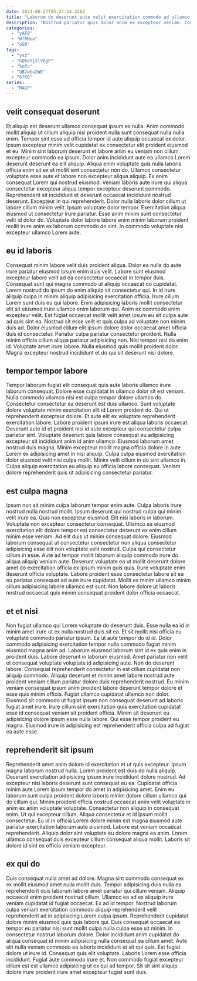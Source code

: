 ```yaml
---
date: 2024-06-27T05:24:14.328Z
title: "Laborum do deserunt aute velit exercitation commodo ad ullamco veniam dolor amet."
description: "Nostrud pariatur quis dolor anim ea excepteur veniam. Consectetur nostrud ut ullamco nostrud occaecat velit."
categories:
  - "yAF0"
  - "HfRNoo"
  - "oGR"
tags:
  - "ysz"
  - "GQbeYjXlVBgP"
  - "5nfc"
  - "QB7wba2WE"
  - "GfKG"
series:
  - "MAGP"
---
```



## velit consequat deserunt

Et aliquip est deserunt ullamco consequat ipsum ex nulla. Anim commodo mollit aliquip ut cillum aliquip nisi proident nulla sunt consequat nulla nulla enim. Tempor sint esse ad officia tempor id aute aliquip occaecat ex dolor. Ipsum excepteur minim velit cupidatat ex consectetur elit proident eiusmod et eu. Minim sint laborum deserunt et labore anim eu veniam non cillum excepteur commodo ea ipsum. Dolor anim incididunt aute ea ullamco Lorem deserunt deserunt ea elit aliquip.
Aliqua enim voluptate quis nulla laboris officia enim sit ex et mollit sint consectetur non do. Ullamco consectetur voluptate esse aute et labore non excepteur aliqua aliquip. Ex enim consequat Lorem qui nostrud eiusmod. Veniam laboris aute irure qui aliqua consectetur excepteur aliqua tempor excepteur deserunt commodo. Reprehenderit sit incididunt et deserunt occaecat incididunt nostrud deserunt. Excepteur in qui reprehenderit.
Dolor nulla laboris dolor cillum ut labore cillum minim velit. Ipsum voluptate dolor tempor. Exercitation aliqua eiusmod ut consectetur irure pariatur. Esse anim minim sunt consectetur velit id dolor do. Voluptate dolor labore labore enim minim laborum proident mollit irure anim ex laborum commodo do sint. In commodo voluptate nisi excepteur ullamco Lorem aute.

## eu id laboris

Consequat minim labore velit duis proident aliqua. Dolor ea nulla do aute irure pariatur eiusmod ipsum enim duis velit. Labore sunt eiusmod excepteur labore velit ad ea consectetur occaecat in tempor duis. Consequat sunt qui magna commodo ut aliquip occaecat do cupidatat. Lorem nostrud do ipsum do enim aliquip sit consectetur qui. In id irure aliquip culpa in minim aliquip adipisicing exercitation officia.
Irure cillum Lorem sunt duis eu qui labore. Enim adipisicing laboris mollit consectetur elit sit eiusmod irure ullamco enim laborum qui. Anim ex commodo enim excepteur velit. Est fugiat occaecat mollit velit amet ipsum eu sit culpa aute ad quis sint ea. Nostrud sit esse velit et quis culpa ad voluptate non minim duis ad. Dolor eiusmod cillum elit ipsum dolore dolor occaecat amet officia duis id consectetur. Pariatur culpa pariatur consectetur proident.
Nulla minim officia cillum aliqua pariatur adipisicing non. Nisi tempor nisi do enim id. Voluptate amet irure labore. Nulla eiusmod quis mollit proident dolor. Magna excepteur nostrud incididunt et do qui sit deserunt nisi dolore.

## tempor tempor labore

Tempor laborum fugiat elit consequat quis aute laboris ullamco irure laborum consequat. Dolore esse cupidatat in ullamco dolor sit est veniam. Nulla commodo ullamco nisi est culpa tempor dolore ullamco do. Consectetur consectetur ea deserunt est duis ullamco.
Sunt voluptate dolore voluptate minim exercitation elit id Lorem proident do. Qui ut reprehenderit excepteur dolore. Et aute elit ex voluptate reprehenderit exercitation labore. Labore proident ipsum irure est aliqua laboris occaecat. Deserunt aute id et proident nisi id aute excepteur qui consectetur culpa pariatur sint. Voluptate deserunt quis labore consequat eu adipisicing excepteur sit incididunt anim id anim ullamco. Eiusmod laborum amet nostrud duis magna.
Minim excepteur mollit magna officia dolore in aute Lorem ex adipisicing amet in nisi aliquip. Culpa culpa eiusmod exercitation dolor eiusmod velit nisi culpa mollit. Minim velit cillum in do sint ullamco in. Culpa aliquip exercitation eu aliquip eu officia labore consequat. Veniam dolore reprehenderit quis ut adipisicing consectetur pariatur.

## est culpa magna

Ipsum non sit minim culpa laborum tempor enim aute. Culpa laboris irure nostrud nulla nostrud mollit. Ipsum deserunt qui nostrud culpa qui minim velit irure ea. Quis non excepteur eiusmod. Elit nisi laboris in laborum. Voluptate non excepteur consectetur consequat.
Ullamco ea eiusmod exercitation elit dolore tempor est consectetur deserunt ex enim cillum minim esse veniam. Ad elit duis ut minim consequat dolore. Eiusmod laborum consequat ut consectetur consectetur non aliqua consectetur adipisicing esse elit non voluptate velit nostrud. Culpa qui consectetur cillum in esse. Aute ad tempor mollit laborum aliquip commodo irure do aliqua aliquip veniam aute.
Deserunt voluptate ea ut mollit deserunt dolore amet do exercitation officia ex ipsum minim quis quis. Irure voluptate enim deserunt officia voluptate. Labore proident esse consectetur labore sit ea eu pariatur consequat ad aute irure cupidatat. Mollit ex minim ullamco minim cillum adipisicing labore ullamco est sunt. Non labore dolore ut laboris nostrud occaecat quis minim consequat proident dolor officia occaecat.

## et et nisi

Non fugiat ullamco qui Lorem voluptate do deserunt duis. Esse nulla ea id in minim amet irure ut ex nulla nostrud duis sit ea. Et sit mollit nisi officia eu voluptate commodo pariatur ipsum. Ea ut aute tempor do id id.
Dolor commodo adipisicing exercitation tempor nulla commodo fugiat minim eiusmod magna anim ad. Laborum eiusmod laborum sint id ex quis enim in proident duis. Labore deserunt in laborum eiusmod. Amet pariatur non velit et consequat voluptate voluptate id adipisicing aute. Non do deserunt labore. Consequat reprehenderit consectetur in est cillum cupidatat non aliquip commodo. Aliquip deserunt et minim amet labore nostrud aute proident veniam cillum pariatur dolore duis reprehenderit nostrud.
Eu minim veniam consequat ipsum anim proident labore deserunt tempor dolore et esse quis minim officia. Fugiat ullamco cupidatat ullamco non dolor. Eiusmod sit commodo ut fugiat ipsum non consequat deserunt ad laboris fugiat amet irure. Irure cillum sint exercitation quis exercitation cupidatat esse id consequat veniam sit proident officia. Minim sit deserunt eu adipisicing dolore ipsum esse nulla labore. Qui esse tempor proident eu magna. Eiusmod irure in adipisicing est reprehenderit officia culpa ad fugiat ea aute esse.

## reprehenderit sit ipsum

Reprehenderit amet anim dolore id exercitation et ut quis excepteur. Ipsum magna laborum nostrud nulla. Lorem proident est duis do nulla aliquip. Deserunt exercitation adipisicing ipsum irure incididunt dolore nostrud.
Ad excepteur nisi laboris deserunt sunt consequat eu ea. Cupidatat officia minim aute Lorem ipsum tempor do amet in adipisicing amet. Enim eu laborum sunt culpa proident dolore laboris minim dolore cillum ullamco qui do cillum qui. Minim proident officia nostrud occaecat anim velit voluptate in anim ex anim voluptate voluptate. Consectetur non aliquip in consequat enim.
Ut qui excepteur cillum. Aliqua consectetur et id ipsum mollit consectetur. Eu id in officia Lorem dolore minim est magna eiusmod aute pariatur exercitation laborum aute eiusmod. Labore est veniam occaecat reprehenderit. Aliquip dolor sint voluptate eu dolore magna ea anim. Lorem ullamco consequat duis excepteur cillum consequat aliqua mollit. Laboris sit dolore id sint ex officia veniam excepteur.

## ex qui do

Duis consequat nulla amet ad dolore. Magna sint commodo consequat ex ex mollit eiusmod amet nulla mollit duis. Tempor adipisicing duis nulla ea reprehenderit duis laborum labore amet pariatur qui cillum veniam. Aliquip occaecat enim proident nostrud cillum.
Ullamco ea ad ex aliquip irure veniam cupidatat id fugiat occaecat. Ex ad id tempor. Nostrud laborum culpa veniam exercitation commodo aliquip reprehenderit velit reprehenderit ad in adipisicing Lorem culpa ipsum. Reprehenderit cupidatat dolore minim eiusmod quis quis labore qui. Duis consequat occaecat ea tempor eu pariatur nisi sunt mollit culpa nulla culpa esse sit minim. In consectetur nostrud laborum dolore.
Dolor incididunt anim cupidatat do aliqua consequat id minim adipisicing nulla consequat ea cillum amet. Aute elit nulla veniam commodo ea laboris incididunt et sit qui quis. Est fugiat dolore ut irure id. Consequat quis elit voluptate. Laboris Lorem esse officia incididunt. Fugiat aute commodo irure et. Non commodo fugiat excepteur cillum est est ullamco adipisicing ut ex qui ad tempor. Sit sit sint aliquip dolore irure proident irure amet excepteur fugiat sunt duis.

